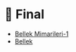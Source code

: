 # 📅 Final

<!--Index-->

- [Bellek Mimarileri-1](./Bellek%20Mimarileri-1.pdf)
- [Bellek](./Bellek.pdf)

<!--Index-->
